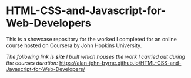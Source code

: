 # HTML-CSS-and-Javascript-for-Web-Developers
This is a showcase repository for the worked I completed for an online course
hosted on Coursera by John Hopkins University.

*The following link is **site** I built which houses the work I carried out during the courses
duration:*  https://alan-john-byrne.github.io/HTML-CSS-and-Javascript-for-Web-Developers/
